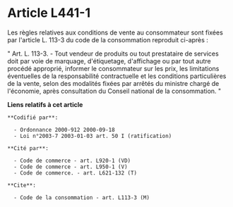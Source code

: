 # Article L441-1

Les règles relatives aux conditions de vente au consommateur sont fixées par l'article L. 113-3 du code de la consommation
reproduit ci-après :

" Art. L. 113-3. - Tout vendeur de produits ou tout prestataire de services doit par voie de marquage, d'étiquetage,
d'affichage ou par tout autre procédé approprié, informer le consommateur sur les prix, les limitations éventuelles de la
responsabilité contractuelle et les conditions particulières de la vente, selon des modalités fixées par arrêtés du ministre
chargé de l'économie, après consultation du Conseil national de la consommation. "

**Liens relatifs à cet article**

	**Codifié par**:

	  - Ordonnance 2000-912 2000-09-18
	  - Loi n°2003-7 2003-01-03 art. 50 I (ratification)

	**Cité par**:

	  - Code de commerce - art. L920-1 (VD)
	  - Code de commerce - art. L950-1 (V)
	  - Code de commerce. - art. L621-132 (T)

	**Cite**:

	  - Code de la consommation - art. L113-3 (M)
